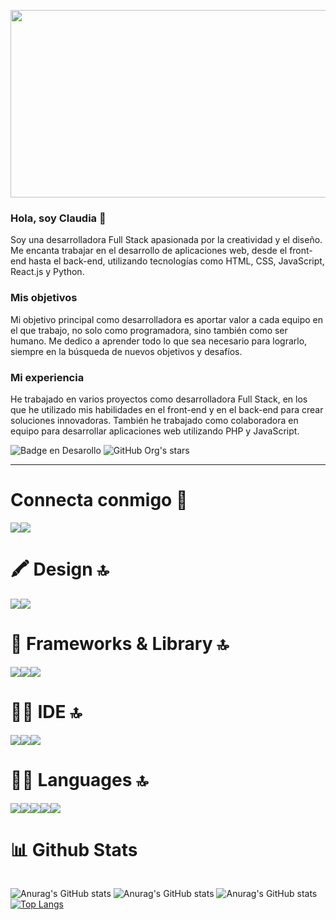 
<p align="center" >
  <img src="https://ik.imagekit.io/smdxc0e2g3/userscontent2-endpoint/images/b0f8ca2a-eb63-4b95-b114-bbf89d4117b3/7c5eae3552a3ec6e4a5862ca8f55e217.gif?tr=w-320,rt-0"  style="width: 1000px; height: 300px;">
</p>


<h3>Hola, soy Claudia 👋</h3>
Soy una desarrolladora Full Stack apasionada por la creatividad y el diseño. Me encanta trabajar en el desarrollo de aplicaciones web, desde el front-end hasta el back-end, utilizando tecnologías como HTML, CSS, JavaScript, React.js y Python.

<h3>Mis objetivos</h3>
Mi objetivo principal como desarrolladora es aportar valor a cada equipo en el que trabajo, no solo como programadora, sino también como ser humano. Me dedico a aprender todo lo que sea necesario para lograrlo, siempre en la búsqueda de nuevos objetivos y desafíos.

<h3>Mi experiencia</h3>
He trabajado en varios proyectos como desarrolladora Full Stack, en los que he utilizado mis habilidades en el front-end y en el back-end para crear soluciones innovadoras. También he trabajado como colaboradora en equipo para desarrollar aplicaciones web  utilizando PHP y JavaScript. 

 ![Badge en Desarollo](https://img.shields.io/badge/STATUS-EN%20DESAROLLO-green) ![GitHub Org's stars](https://img.shields.io/github/stars/claudiareyesjofre?style=social)

<hr/>

<h1>Connecta conmigo 📌</h1>

<div style="display: flex; flex-direction: row;">
  <a href="https://github.com/claudiareyesjofre"><img src="https://img.shields.io/badge/GitHub-100000?style=for-the-badge&logo=github&logoColor=white"/>
</a>
  <a href="https://www.linkedin.com/in/claudia-reyes-jofré/"><img src="https://img.shields.io/badge/LinkedIn-0077B5?style=for-the-badge&logo=linkedin&logoColor=white"/></a>
</div>


<h1>🖍 Design 🔝</h1>
<div style="display: flex;">
<img src="https://img.shields.io/badge/Canva-%2300C4CC.svg?&style=for-the-badge&logo=Canva&logoColor=white"/>
<img src="https://img.shields.io/badge/Figma-F24E1E?style=for-the-badge&logo=figma&logoColor=white"/>
</div>


<h1>🚀 Frameworks & Library 🔝</h1>
  <div style="display: flex;">
<img src="https://img.shields.io/badge/Laragon-0E83CD?style=for-the-badge&logo=Laragon&logoColor=white"/>
<img src="https://img.shields.io/badge/Postman-FF6C37?style=for-the-badge&logo=Postman&logoColor=white"/>
<img src="https://img.shields.io/badge/React-20232A?style=for-the-badge&logo=react&logoColor=61DAFB"/>
</div>
<h1> 👩‍💻 IDE 🔝</h1>
    <div style="display: flex;">
<img src="https://img.shields.io/badge/Gitpod-000000?style=for-the-badge&logo=gitpod&logoColor=#FFAE33"/>
<img src="https://img.shields.io/badge/VSCode-0078D4?style=for-the-badge&logo=visual%20studio%20code&logoColor=white" />
<img src="https://img.shields.io/badge/Visual_Studio_Code-0078D4?style=for-the-badge&logo=visual%20studio%20code&logoColor=white"/>
</div>
<h1> 👩‍💻 Languages 🔝 </h1>
 <div style="display: flex;">
<img src="https://img.shields.io/badge/CSS3-1572B6?style=for-the-badge&logo=css3&logoColor=white" />
<img src="https://img.shields.io/badge/HTML5-E34F26?style=for-the-badge&logo=html5&logoColor=white" />
<img src="https://img.shields.io/badge/JavaScript-323330?style=for-the-badge&logo=javascript&logoColor=F7DF1E" />
<img src="https://img.shields.io/badge/json-5E5C5C?style=for-the-badge&logo=json&logoColor=white" />
<img src="https://img.shields.io/badge/Python-FFD43B?style=for-the-badge&logo=python&logoColor=blue" / >
</div>


<h1>📊 Github Stats </h1>
 <div style="display: flex;">
  
![Anurag's GitHub stats](https://github-readme-streak-stats.herokuapp.com/?user=claudiareyesjofre)
![Anurag's GitHub stats](https://github-readme-stats.vercel.app/api?username=claudiareyesjofre&show_icons=true&theme=radical)
![Anurag's GitHub stats](https://github-profile-summary-cards.vercel.app/api/cards/profile-details?username=claudiareyesjofre)
[![Top Langs](https://github-readme-stats.vercel.app/api/top-langs/?username=claudiareyesjofre&layout=compact)](https://github.com/anuraghazra/github-readme-stats)

</div>

